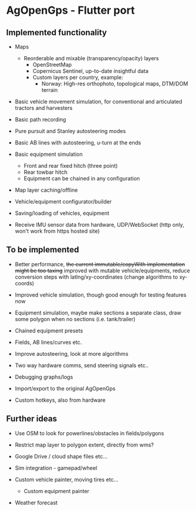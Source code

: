 # AgOpenGps - Flutter port

## Implemented functionality

- Maps

  - Reorderable and mixable (transparency/opacity) layers
    - OpenStreetMap
    - Copernicus Sentinel, up-to-date insightful data
    - Custom layers per country, example:
      - Norway: High-res orthophoto, topological maps, DTM/DOM terrain

- Basic vehicle movement simulation, for conventional and articulated tractors and harvesters

- Basic path recording

- Pure pursuit and Stanley autosteering modes

- Basic AB lines with autosteering, u-turn at the ends

- Basic equipment simulation
  - Front and rear fixed hitch (three point)
  - Rear towbar hitch
  - Equipment can be chained in any configuration

- Map layer caching/offline

- Vehicle/equipment configurator/builder

- Saving/loading of vehicles, equipment

- Receive IMU sensor data from hardware, UDP/WebSocket (http only, won't work from https hosted site)

## To be implemented

- Better performance, <s>the current immutable/copyWith implementation might be
    too taxing</s> improved with mutable vehicle/equipments, reduce conversion steps with latlng/xy-coordinates (change algorithms to xy-coords)

- Improved vehicle simulation, though good enough for testing features now

- Equipment simulation, maybe make sections a separate class, draw some polygon when no sections (i.e. tank/trailer)

- Chained equipment presets

- Fields, AB lines/curves etc.

- Improve autosteering, look at more algorithms

- Two way hardware comms, send steering signals etc..

- Debugging graphs/logs

- Import/export to the original AgOpenGps

- Custom hotkeys, also from hardware

## Further ideas

- Use OSM to look for powerlines/obstacles in fields/polygons

- Restrict map layer to polygon extent, directly from wms?

- Google Drive / cloud shape files etc...

- Sim integration - gamepad/wheel

- Custom vehicle painter, moving tires etc...

  - Custom equipment painter

- Weather forecast
